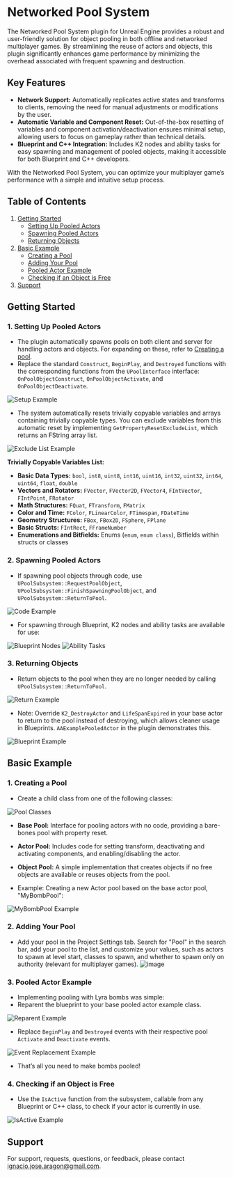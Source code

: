 # Networked Pool System

The Networked Pool System plugin for Unreal Engine provides a robust and user-friendly solution for object pooling in both offline and networked multiplayer games. By streamlining the reuse of actors and objects, this plugin significantly enhances game performance by minimizing the overhead associated with frequent spawning and destruction.

## Key Features

- **Network Support:** Automatically replicates active states and transforms to clients, removing the need for manual adjustments or modifications by the user.
- **Automatic Variable and Component Reset:** Out-of-the-box resetting of variables and component activation/deactivation ensures minimal setup, allowing users to focus on gameplay rather than technical details.
- **Blueprint and C++ Integration:** Includes K2 nodes and ability tasks for easy spawning and management of pooled objects, making it accessible for both Blueprint and C++ developers.

With the Networked Pool System, you can optimize your multiplayer game’s performance with a simple and intuitive setup process.

## Table of Contents

1. [Getting Started](#getting-started)
   - [Setting Up Pooled Actors](#1-setting-up-pooled-actors)
   - [Spawning Pooled Actors](#2-spawning-pooled-actors)
   - [Returning Objects](#3-returning-objects)
2. [Basic Example](#basic-example)
   - [Creating a Pool](#1-creating-a-pool)
   - [Adding Your Pool](#2-adding-your-pool)
   - [Pooled Actor Example](#3-pooled-actor-example)
   - [Checking if an Object is Free](#4-checking-if-an-object-is-free)
3. [Support](#support)

## Getting Started

### 1. Setting Up Pooled Actors
- The plugin automatically spawns pools on both client and server for handling actors and objects. For expanding on these, refer to [Creating a pool](#1-creating-a-pool).
- Replace the standard `Construct`, `BeginPlay`, and `Destroyed` functions with the corresponding functions from the `UPoolInterface` interface: `OnPoolObjectConstruct`, `OnPoolObjectActivate`, and `OnPoolObjectDeactivate`.

![Setup Example](https://github.com/user-attachments/assets/89514d1e-4abe-48e0-8de3-570cab08b527)

- The system automatically resets trivially copyable variables and arrays containing trivially copyable types. You can exclude variables from this automatic reset by implementing `GetPropertyResetExcludeList`, which returns an FString array list.

![Exclude List Example](https://github.com/user-attachments/assets/6390176f-a2fb-44ac-9f30-1a4a46617ba2)

**Trivially Copyable Variables List:**
- **Basic Data Types:** `bool`, `int8`, `uint8`, `int16`, `uint16`, `int32`, `uint32`, `int64`, `uint64`, `float`, `double`
- **Vectors and Rotators:** `FVector`, `FVector2D`, `FVector4`, `FIntVector`, `FIntPoint`, `FRotator`
- **Math Structures:** `FQuat`, `FTransform`, `FMatrix`
- **Color and Time:** `FColor`, `FLinearColor`, `FTimespan`, `FDateTime`
- **Geometry Structures:** `FBox`, `FBox2D`, `FSphere`, `FPlane`
- **Basic Structs:** `FIntRect`, `FFrameNumber`
- **Enumerations and Bitfields:** Enums (`enum`, `enum class`), Bitfields within structs or classes

### 2. Spawning Pooled Actors
- If spawning pool objects through code, use `UPoolSubsystem::RequestPoolObject`, `UPoolSubsystem::FinishSpawningPoolObject`, and `UPoolSubsystem::ReturnToPool`.

![Code Example](https://github.com/user-attachments/assets/7568e9ea-9729-4ad9-af44-93b0266ffbf4)

- For spawning through Blueprint, K2 nodes and ability tasks are available for use:

![Blueprint Nodes](https://github.com/user-attachments/assets/e3325cb3-b520-45fd-be74-7a4458dbb24e) ![Ability Tasks](https://github.com/user-attachments/assets/e03ef2e3-1881-45cd-ab0c-af2837c70f6f)

### 3. Returning Objects
- Return objects to the pool when they are no longer needed by calling `UPoolSubsystem::ReturnToPool`.

![Return Example](https://github.com/user-attachments/assets/e9e14a2e-58de-49ff-8834-9fb2243cfd37)

- Note: Override `K2_DestroyActor` and `LifeSpanExpired` in your base actor to return to the pool instead of destroying, which allows cleaner usage in Blueprints. `AAExamplePooledActor` in the plugin demonstrates this.

![Blueprint Example](https://github.com/user-attachments/assets/838601f8-5f34-446c-b557-c3f0df807aa3)

## Basic Example

### 1. Creating a Pool
- Create a child class from one of the following classes:

![Pool Classes](https://github.com/user-attachments/assets/a5341d60-6822-42de-bc21-4609e7b62d87)

  - **Base Pool:** Interface for pooling actors with no code, providing a bare-bones pool with property reset.
  - **Actor Pool:** Includes code for setting transform, deactivating and activating components, and enabling/disabling the actor.
  - **Object Pool:** A simple implementation that creates objects if no free objects are available or reuses objects from the pool.

- Example: Creating a new Actor pool based on the base actor pool, "MyBombPool":

![MyBombPool Example](https://github.com/user-attachments/assets/9ff69082-799a-4669-b240-b5cb6718e2ed)

### 2. Adding Your Pool
- Add your pool in the Project Settings tab. Search for "Pool" in the search bar, add your pool to the list, and customize your values, such as actors to spawn at level start, classes to spawn, and whether to spawn only on authority (relevant for multiplayer games).
![image](https://github.com/user-attachments/assets/04f5a9d3-d0fd-4b9c-b58d-25a171b273bf)

### 3. Pooled Actor Example
  - Implementing pooling with Lyra bombs was simple:
  - Reparent the blueprint to your base pooled actor example class.

  ![Reparent Example](https://github.com/user-attachments/assets/376074a3-1eb6-42e8-ac55-8fcac7be4af8)

  - Replace `BeginPlay` and `Destroyed` events with their respective pool `Activate` and `Deactivate` events.

  ![Event Replacement Example](https://github.com/user-attachments/assets/944e2c97-b8e0-46d3-9b52-50ffa596100d)

  - That’s all you need to make bombs pooled!

### 4. Checking if an Object is Free
- Use the `IsActive` function from the subsystem, callable from any Blueprint or C++ class, to check if your actor is currently in use.

![IsActive Example](https://github.com/user-attachments/assets/5e8cbe65-4861-48be-b66d-863004e66ea5)

## Support

For support, requests, questions, or feedback, please contact [ignacio.jose.aragon@gmail.com](mailto:ignacio.jose.aragon@gmail.com).
